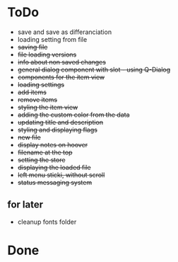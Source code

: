 # ToDo

- save and save as differanciation
- loading setting from file
- ~~saving file~~
- ~~file loading versions~~
- ~~info about non saved changes~~
- ~~general dialog component with slot - using Q-Dialog~~
- ~~components for the item view~~
- ~~loading settings~~
- ~~add items~~
- ~~remove items~~
- ~~styling the item view~~
- ~~adding the custom color from the data~~
- ~~updating title and description~~
- ~~styling and displaying flags~~
- ~~new file~~
- ~~display notes on hoover~~
- ~~filename at the top~~
- ~~setting the store~~
- ~~displaying the loaded file~~
- ~~left menu sticki, without scroll~~
- ~~status messaging system~~

## for later

- cleanup fonts folder

# Done
